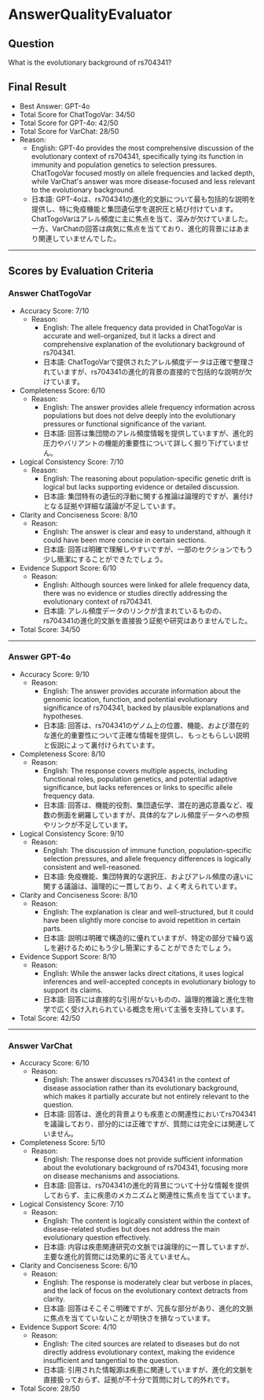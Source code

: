 # AnswerQualityEvaluator

## Question

What is the evolutionary background of rs704341?

## Final Result

- Best Answer: GPT-4o
- Total Score for ChatTogoVar: 34/50
- Total Score for GPT-4o: 42/50
- Total Score for VarChat: 28/50
- Reason:
  - English: GPT-4o provides the most comprehensive discussion of the evolutionary context of rs704341, specifically tying its function in immunity and population genetics to selection pressures. ChatTogoVar focused mostly on allele frequencies and lacked depth, while VarChat's answer was more disease-focused and less relevant to the evolutionary background.
  - 日本語: GPT-4oは、rs704341の進化的文脈について最も包括的な説明を提供し、特に免疫機能と集団遺伝学を選択圧と結び付けています。ChatTogoVarはアレル頻度に主に焦点を当て、深みが欠けていました。一方、VarChatの回答は病気に焦点を当てており、進化的背景にはあまり関連していませんでした。

---

## Scores by Evaluation Criteria

### Answer ChatTogoVar
- Accuracy Score: 7/10
  - Reason: 
    - English: The allele frequency data provided in ChatTogoVar is accurate and well-organized, but it lacks a direct and comprehensive explanation of the evolutionary background of rs704341. 
    - 日本語: ChatTogoVarで提供されたアレル頻度データは正確で整理されていますが、rs704341の進化的背景の直接的で包括的な説明が欠けています。
- Completeness Score: 6/10
  - Reason: 
    - English: The answer provides allele frequency information across populations but does not delve deeply into the evolutionary pressures or functional significance of the variant.
    - 日本語: 回答は集団間のアレル頻度情報を提供していますが、進化的圧力やバリアントの機能的重要性について詳しく掘り下げていません。
- Logical Consistency Score: 7/10
  - Reason: 
    - English: The reasoning about population-specific genetic drift is logical but lacks supporting evidence or detailed discussion.
    - 日本語: 集団特有の遺伝的浮動に関する推論は論理的ですが、裏付けとなる証拠や詳細な議論が不足しています。
- Clarity and Conciseness Score: 8/10
  - Reason: 
    - English: The answer is clear and easy to understand, although it could have been more concise in certain sections.
    - 日本語: 回答は明確で理解しやすいですが、一部のセクションでもう少し簡潔にすることができたでしょう。
- Evidence Support Score: 6/10
  - Reason: 
    - English: Although sources were linked for allele frequency data, there was no evidence or studies directly addressing the evolutionary context of rs704341.
    - 日本語: アレル頻度データのリンクが含まれているものの、rs704341の進化的文脈を直接扱う証拠や研究はありませんでした。
- Total Score: 34/50

---

### Answer GPT-4o
- Accuracy Score: 9/10
  - Reason: 
    - English: The answer provides accurate information about the genomic location, function, and potential evolutionary significance of rs704341, backed by plausible explanations and hypotheses.
    - 日本語: 回答は、rs704341のゲノム上の位置、機能、および潜在的な進化的重要性について正確な情報を提供し、もっともらしい説明と仮説によって裏付けられています。
- Completeness Score: 8/10
  - Reason: 
    - English: The response covers multiple aspects, including functional roles, population genetics, and potential adaptive significance, but lacks references or links to specific allele frequency data.
    - 日本語: 回答は、機能的役割、集団遺伝学、潜在的適応意義など、複数の側面を網羅していますが、具体的なアレル頻度データへの参照やリンクが不足しています。
- Logical Consistency Score: 9/10
  - Reason: 
    - English: The discussion of immune function, population-specific selection pressures, and allele frequency differences is logically consistent and well-reasoned.
    - 日本語: 免疫機能、集団特異的な選択圧、およびアレル頻度の違いに関する議論は、論理的に一貫しており、よく考えられています。
- Clarity and Conciseness Score: 8/10
  - Reason: 
    - English: The explanation is clear and well-structured, but it could have been slightly more concise to avoid repetition in certain parts.
    - 日本語: 説明は明確で構造的に優れていますが、特定の部分で繰り返しを避けるためにもう少し簡潔にすることができたでしょう。
- Evidence Support Score: 8/10
  - Reason: 
    - English: While the answer lacks direct citations, it uses logical inferences and well-accepted concepts in evolutionary biology to support its claims.
    - 日本語: 回答には直接的な引用がないものの、論理的推論と進化生物学で広く受け入れられている概念を用いて主張を支持しています。
- Total Score: 42/50

---

### Answer VarChat
- Accuracy Score: 6/10
  - Reason: 
    - English: The answer discusses rs704341 in the context of disease association rather than its evolutionary background, which makes it partially accurate but not entirely relevant to the question.
    - 日本語: 回答は、進化的背景よりも疾患との関連性においてrs704341を議論しており、部分的には正確ですが、質問には完全には関連していません。
- Completeness Score: 5/10
  - Reason: 
    - English: The response does not provide sufficient information about the evolutionary background of rs704341, focusing more on disease mechanisms and associations.
    - 日本語: 回答は、rs704341の進化的背景について十分な情報を提供しておらず、主に疾患のメカニズムと関連性に焦点を当てています。
- Logical Consistency Score: 7/10
  - Reason: 
    - English: The content is logically consistent within the context of disease-related studies but does not address the main evolutionary question effectively.
    - 日本語: 内容は疾患関連研究の文脈では論理的に一貫していますが、主要な進化的質問には効果的に答えていません。
- Clarity and Conciseness Score: 6/10
  - Reason: 
    - English: The response is moderately clear but verbose in places, and the lack of focus on the evolutionary context detracts from clarity.
    - 日本語: 回答はそこそこ明確ですが、冗長な部分があり、進化的文脈に焦点を当てていないことが明快さを損なっています。
- Evidence Support Score: 4/10
  - Reason: 
    - English: The cited sources are related to diseases but do not directly address evolutionary context, making the evidence insufficient and tangential to the question.
    - 日本語: 引用された情報源は疾患に関連していますが、進化的文脈を直接扱っておらず、証拠が不十分で質問に対して的外れです。
- Total Score: 28/50
